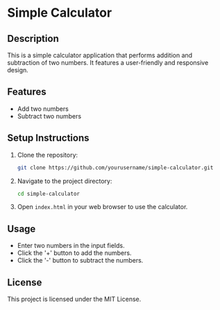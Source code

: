 # Simple Calculator

## Description
This is a simple calculator application that performs addition and subtraction of two numbers. It features a user-friendly and responsive design.

## Features
- Add two numbers
- Subtract two numbers

## Setup Instructions
1. Clone the repository:
   ```bash
   git clone https://github.com/yourusername/simple-calculator.git
   ```
2. Navigate to the project directory:
   ```bash
   cd simple-calculator
   ```
3. Open `index.html` in your web browser to use the calculator.

## Usage
- Enter two numbers in the input fields.
- Click the '+' button to add the numbers.
- Click the '-' button to subtract the numbers.

## License
This project is licensed under the MIT License.
